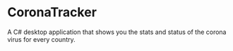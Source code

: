 # CoronaTracker
A C# desktop application that shows you the stats and status of the corona virus for every country.

